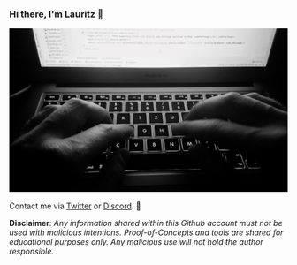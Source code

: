 ### Hi there, I'm Lauritz 👋
![Header: Typing](https://github.com/lauritzh/lauritzh/blob/master/header.jpg)

Contact me via [Twitter](https://twitter.com/_lauritz_) or [Discord](https://discord.com/users/403461039070511115). 🙂

**Disclaimer**: *Any information shared within this Github account must not be used with malicious intentions. Proof-of-Concepts and tools are shared for educational purposes only. Any malicious use will not hold the author responsible.*

<!--
**lauritzh/lauritzh** is a ✨ _special_ ✨ repository because its `README.md` (this file) appears on your GitHub profile.

Here are some ideas to get you started:

- 🔭 I’m currently working on ...
- 🌱 I’m currently learning ...
- 👯 I’m looking to collaborate on ...
- 🤔 I’m looking for help with ...
- 💬 Ask me about ...
- 📫 How to reach me: ...
- 😄 Pronouns: ...
- ⚡ Fun fact: ...
-->




